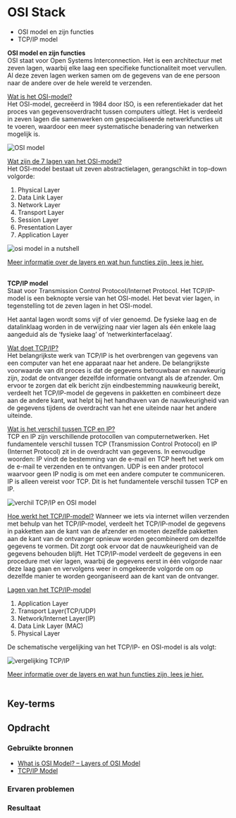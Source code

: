 # OSI Stack
- OSI model en zijn functies
- TCP/IP model

**OSI model en zijn functies**  
OSI staat voor Open Systems Interconnection. Het is een architectuur met zeven lagen, waarbij elke laag een specifieke functionaliteit moet vervullen. Al deze zeven lagen werken samen om de gegevens van de ene persoon naar de andere over de hele wereld te verzenden.

<ins>Wat is het OSI-model?</ins>  
Het OSI-model, gecreëerd in 1984 door ISO, is een referentiekader dat het proces van gegevensoverdracht tussen computers uitlegt. Het is verdeeld in zeven lagen die samenwerken om gespecialiseerde netwerkfuncties uit te voeren, waardoor een meer systematische benadering van netwerken mogelijk is.

![OSI model](/02_Networking/images/01_osi-stack1-1.png)<br>

<ins>Wat zijn de 7 lagen van het OSI-model?</ins>  
Het OSI-model bestaat uit zeven abstractielagen, gerangschikt in top-down volgorde:
1. Physical Layer
2. Data Link Layer
3. Network Layer
4. Transport Layer
5. Session Layer
6. Presentation Layer
7. Application Layer

![osi model in a nutshell](/02_Networking/images/01_osi-stack1-2.png)<br>

<ins>Meer informatie over de layers en wat hun functies zijn, lees je [hier](https://www.geeksforgeeks.org/open-systems-interconnection-model-osi/).</ins><br><br>

**TCP/IP model**  
Staat voor Transmission Control Protocol/Internet Protocol. Het TCP/IP-model is een beknopte versie van het OSI-model. Het bevat vier lagen, in tegenstelling tot de zeven lagen in het OSI-model.

Het aantal lagen wordt soms vijf of vier genoemd. De fysieke laag en de datalinklaag worden in de verwijzing naar vier lagen als één enkele laag aangeduid als de ‘fysieke laag’ of ‘netwerkinterfacelaag’. 

<ins>Wat doet TCP/IP?</ins>  
Het belangrijkste werk van TCP/IP is het overbrengen van gegevens van een computer van het ene apparaat naar het andere. De belangrijkste voorwaarde van dit proces is dat de gegevens betrouwbaar en nauwkeurig zijn, zodat de ontvanger dezelfde informatie ontvangt als de afzender. Om ervoor te zorgen dat elk bericht zijn eindbestemming nauwkeurig bereikt, verdeelt het TCP/IP-model de gegevens in pakketten en combineert deze aan de andere kant, wat helpt bij het handhaven van de nauwkeurigheid van de gegevens tijdens de overdracht van het ene uiteinde naar het andere uiteinde.

<ins>Wat is het verschil tussen TCP en IP?</ins>  
TCP en IP zijn verschillende protocollen van computernetwerken. Het fundamentele verschil tussen TCP (Transmission Control Protocol) en IP (Internet Protocol) zit in de overdracht van gegevens. In eenvoudige woorden: IP vindt de bestemming van de e-mail en TCP heeft het werk om de e-mail te verzenden en te ontvangen. UDP is een ander protocol waarvoor geen IP nodig is om met een andere computer te communiceren. IP is alleen vereist voor TCP. Dit is het fundamentele verschil tussen TCP en IP.  

![verchil TCP/IP en OSI model](/02_Networking/images/01_osi-stack2-1.png)<br>

<ins>Hoe werkt het TCP/IP-model?</ins> 
Wanneer we iets via internet willen verzenden met behulp van het TCP/IP-model, verdeelt het TCP/IP-model de gegevens in pakketten aan de kant van de afzender en moeten dezelfde pakketten aan de kant van de ontvanger opnieuw worden gecombineerd om dezelfde gegevens te vormen. Dit zorgt ook ervoor dat de nauwkeurigheid van de gegevens behouden blijft. Het TCP/IP-model verdeelt de gegevens in een procedure met vier lagen, waarbij de gegevens eerst in één volgorde naar deze laag gaan en vervolgens weer in omgekeerde volgorde om op dezelfde manier te worden georganiseerd aan de kant van de ontvanger.

<ins>Lagen van het TCP/IP-model</ins>  
1. Application Layer
2. Transport Layer(TCP/UDP)
3. Network/Internet Layer(IP)
4. Data Link Layer (MAC)
5. Physical Layer

De schematische vergelijking van het TCP/IP- en OSI-model is als volgt:  

![vergelijking TCP/IP](/02_Networking/images/01_osi-stack2-2.png)<br>

<ins>Meer informatie over de layers en wat hun functies zijn, lees je [hier](https://www.geeksforgeeks.org/tcp-ip-model/).</ins><br><br>

## Key-terms


## Opdracht
### Gebruikte bronnen
- [What is OSI Model? – Layers of OSI Model](https://www.geeksforgeeks.org/open-systems-interconnection-model-osi/)
- [TCP/IP Model](https://www.geeksforgeeks.org/tcp-ip-model/)

### Ervaren problemen


### Resultaat

